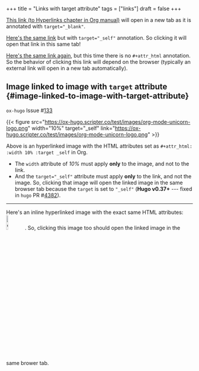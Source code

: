+++
title = "Links with target attribute"
tags = ["links"]
draft = false
+++

<a href="https://orgmode.org/manual/Hyperlinks.html" target="_blank" rel="noopener">This link (to Hyperlinks chapter in Org manual)</a> will open in a new tab
as it is annotated with `target="_blank"`.

<a href="https://orgmode.org/manual/Hyperlinks.html" target="_self">Here's the same link</a> but with `target="_self"` annotation. So
clicking it will open that link in this same tab!

[Here's the same link again](https://orgmode.org/manual/Hyperlinks.html), but this time there is no `#+attr_html`
annotation. So the behavior of clicking this link will depend on the
browser (typically an external link will open in a new tab
automatically).


## Image linked to image with `target` attribute {#image-linked-to-image-with-target-attribute}

`ox-hugo` Issue #[133](https://github.com/kaushalmodi/ox-hugo/issues/133)

{{< figure src="https://ox-hugo.scripter.co/test/images/org-mode-unicorn-logo.png" width="10%" target="_self" link="https://ox-hugo.scripter.co/test/images/org-mode-unicorn-logo.png" >}}

Above is an hyperlinked image with the HTML attributes set as
`#+attr_html: :width 10% :target _self` in Org.

-   The `width` attribute of _10%_ must apply **only** to the image, and
    not to the link.
-   And the `target="_self"` attribute must apply **only** to the link,
    and not the image. So, clicking that image will open the linked
    image in the same browser tab because the `target` is set to
    `"_self"` (**Hugo v0.37+** --- fixed in `hugo` PR #[4382](https://github.com/gohugoio/hugo/pull/4382)).

---

Here's an inline hyperlinked image with the exact same HTML
attributes: <a href="https://ox-hugo.scripter.co/test/images/org-mode-unicorn-logo.png" target="_self"><img src="https://ox-hugo.scripter.co/test/images/org-mode-unicorn-logo.png" alt="org-mode-unicorn-logo.png" width="10%" /></a>. So,
clicking this image too should open the linked image in the same
brower tab.
